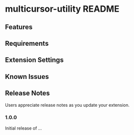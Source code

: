 # multicursor-utility README

## Features

## Requirements

## Extension Settings

## Known Issues

## Release Notes

Users appreciate release notes as you update your extension.

### 1.0.0

Initial release of ...
